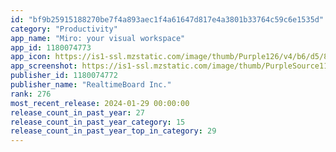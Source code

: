 ```yaml
---
id: "bf9b25915188270be7f4a893aec1f4a61647d817e4a3801b33764c59c6e1535d"
category: "Productivity"
app_name: "Miro: your visual workspace"
app_id: 1180074773
app_icon: https://is1-ssl.mzstatic.com/image/thumb/Purple126/v4/b6/d5/84/b6d5846f-536e-3e13-ed79-81a54b40e2f3/AppIcon-0-0-1x_U007emarketing-0-0-0-7-0-0-sRGB-0-0-0-GLES2_U002c0-512MB-85-220-0-0.png/1024x1024bb.png
app_screenshot: https://is1-ssl.mzstatic.com/image/thumb/PurpleSource116/v4/5d/ee/8d/5dee8d00-a18e-51b7-4abc-a3da63d62c3b/129a809e-5067-40ba-9b56-8b674852efb6_Mobile_Apple_1_-_6.5.png/1284x2778bb.png
publisher_id: 1180074772
publisher_name: "RealtimeBoard Inc."
rank: 276
most_recent_release: 2024-01-29 00:00:00
release_count_in_past_year: 27
release_count_in_past_year_category: 15
release_count_in_past_year_top_in_category: 29
---
```

